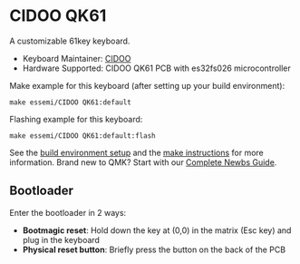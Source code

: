 # CIDOO QK61

A customizable 61key keyboard.

* Keyboard Maintainer: [CIDOO](https://github.com/CIDOOKeyboard)
* Hardware Supported: CIDOO QK61 PCB with es32fs026 microcontroller

Make example for this keyboard (after setting up your build environment):

    make essemi/CIDOO QK61:default

Flashing example for this keyboard:

    make essemi/CIDOO QK61:default:flash

See the [build environment setup](https://docs.qmk.fm/#/getting_started_build_tools) and the [make instructions](https://docs.qmk.fm/#/getting_started_make_guide) for more information. Brand new to QMK? Start with our [Complete Newbs Guide](https://docs.qmk.fm/#/newbs).

## Bootloader

Enter the bootloader in 2 ways:

* **Bootmagic reset**: Hold down the key at (0,0) in the matrix (Esc key) and plug in the keyboard
* **Physical reset button**: Briefly press the button on the back of the PCB
